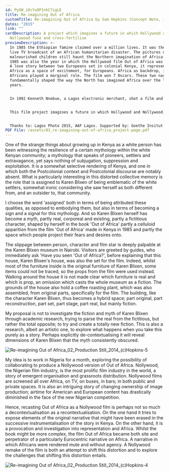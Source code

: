 ```yaml
---
id: PyXW_iOcYuOP1nhC7igLE
title: Re-imagining Out of Africa
customTitle: Re-imagining Out of Africa by Sam Hopkins (Concept Note, June 2014)
dates: "2015"
link: ""
cardDescription: A project which imagines a future in which Hollywood and
  Nollywood fuse and cross-fertilise
previewDescription: >-
  In 1985 the Ethiopian famine claimed over a million lives. It was the first
  live TV broadcast of an African humanitarian disaster. The pictures of
  malnourished children still haunt the Northern imagination of Africa today.
  1985 was also the year in which the Hollywood film Out of Africa was released.
  A love story between two Europeans set in colonial Kenya, it represented
  Africa as a space of excitement, for Europeans. Africa as backdrop, in which
  Africans played a marginal role. The film won 7 Oscars. These two narratives
  fundamentally shaped the way the North has imagined Africa over the last 30
  years. 


  In 1992 Kenneth Nnebue, a Lagos electronic merchant, shot a film and put it onto blank videocassettes. Living in Bondage, the story of a man struggling to make it in Lagos, was a huge success selling over 500,000 copies. This is credited as the birth of Nollywood. The following year Helen Ukpabio produced and starred in End of the Wicked staging Christian beliefs against traditional African religion. It sold hundreds of thousands of copies. Africans all over the continent identified with the stories and the characters represented in Nollywood. Today it is the dominant media presence on the African continent. 


  This film project imagines a future in which Hollywood and Nollywood, two very different industries and narrative projects, fuse and cross-fertilise. Emeka, our hero, is an outsider director in the Nollywood scene. He stumbles across the story of Out of Africa and finds the idea of a film about Africa with no Africans both repelling and intriguing. In this future (for reasons which are not entirely clear) this film has been banned. All Emeka can find is one minute of shredded footage which he painstakingly pieces together. He decides to remake ‘Out of Africa’ as a Nollywood film.


  Thanks to: Lagos Photo 2015, AAF Lagos. Supported by: Goethe Insitut Lagos
PDF File: /assets/03_re-imagining-out-of-africa_project-page.pdf
---
```

One of the strange things about growing up in Kenya as a white person has been witnessing the resilience of a certain mythology within the white Kenyan community; a mythology that speaks of pioneers, settlers and extravagance, yet says nothing of subjugation, suppression and exploitation. It is a somewhat selective rendering of Kenya, and one in which both the Postcolonial context and Postcolonial discourse are notably absent. What is particularly interesting in this distorted collective memory is the role that is assigned to Karen Blixen of being emblematic of the white settlers, somewhat ironic considering she saw herself as both different from, and an outsider to, that community. 

I choose the word 'assigned' both in terms of being attributed these qualities, as opposed to embodying them, but also in terms of becoming a sign and a signal for this mythology. And so Karen Blixen herself has become a myth, partly real, corporeal and existing, partly a fictitious character, shaped by herself in the book 'Out of Africa' partly a celluloid apparition from the film 'Out of Africa' made in Kenya in 1985 and partly the space which people project their fears and desires onto. 

The slippage between person, character and film star is deeply palpable at the Karen Blixen museum in Nairobi. Visitors are greeted by guides, who immediately ask 'Have you seen 'Out of Africa?', before explaining that this house, Karen Blixen's house, was also the set for the film. Indeed, whilst most of the furniture inside is the original furniture of Karen Blixen, some items could not be traced, so the props from the film were used instead. Walking around the house it is not made clear which furniture is real and which is prop, an omission which casts the whole museum as a fiction. The grounds of the house also hold a coffee roasting plant, which was also assembled, from original parts, specifically for the film. The building, like the character Karen Blixen, thus becomes a hybrid space; part original, part reconstruction, part set, part stage, part real, but mainly fiction. 

My proposal is not to investigate the fiction and myth of Karen Blixen through academic research, trying to parse the real from the fictitious, but rather the total opposite; to try and create a totally new fiction. This is also a research, albeit an artistic one, to explore what happens when you take this purely as a story. Perhaps explicitly de-contextualising it will reveal dimensions of Karen Blixen that the myth consistently obscured. 

![](/assets/re-imagining-out-of-africa_02_production-still_2014_-c-hopkins-5.jpg "Re-imagining Out of Africa_02_Production Still_2014_(c)Hopkins-5")

My idea is to work in Nigeria for a month, exploring the possibility of collaborating to produce a Nollywood version of Out of Africa. Nollywood, the Nigerian film industry, is the most prolific film industry in the world, a story of emergent organisation and grassroots distribution. Nollywood films are screened all over Africa, on TV, on buses, in bars; in both public and private spaces. It is also an intriguing story  of changing ownership of image production; airtime for American and European content has drastically diminished in the face of the new Nigerian competition.

 Hence, recasting Out of Africa as a Nollywood film is perhaps not so much a decontextualisation as a recontextualisation. On the one hand it tries to expose elements of the original narrative that might have been erased in the successive instrumentalisation of the story in Kenya. On the other hand, it is a provocation and investigation into representation and Africa. Whilst the book might be more complex, the film Out of Africa became both site and perpetrator of a particularly Eurocentric narrative on Africa. A narrative in which Africans were rendered mute and without agency. A Nollywood remake of the film is both an attempt to shift this distortion and to explore the challenges that shifting this distortion entails. 

![](/assets/re-imagining-out-of-africa_02_production-still_2014_-c-hopkins-4.jpg "Re-imagining Out of Africa_02_Production Still_2014_(c)Hopkins-4")
